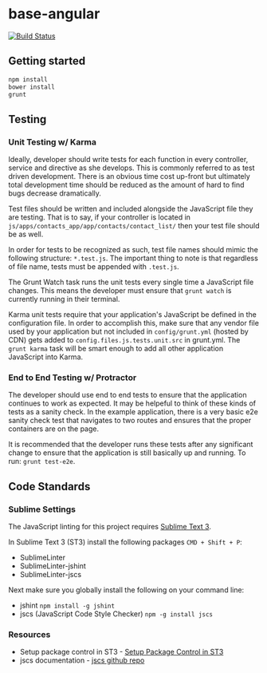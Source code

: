 base-angular
===============
[![Build Status](https://magnum.travis-ci.com/UseAllFive/base-angular.svg?token=dfaxEQcQwzEeozJHADsN)](https://magnum.travis-ci.com/UseAllFive/base-angular)

## Getting started
```BASH
npm install
bower install
grunt
```

## Testing
### Unit Testing w/ Karma
Ideally, developer should write tests for each function in every controller, service and directive as she develops. This is commonly referred to as test driven development. There is an obvious time cost up-front but ultimately total development time should be reduced as the amount of hard to find bugs decrease dramatically.

Test files should be written and included alongside the JavaScript file they are testing. That is to say, if your controller is located in `js/apps/contacts_app/app/contacts/contact_list/` then your test file should be as well.

In order for tests to be recognized as such, test file names should mimic the following structure: `*.test.js`. The important thing to note is that regardless of file name, tests must be appended with `.test.js`.

The Grunt Watch task runs the unit tests every single time a JavaScript file changes. This means the developer must ensure that `grunt watch` is currently running in their terminal.

Karma unit tests require that your application's JavaScript be defined in the configuration file. In order to accomplish this, make sure that any vendor file used by your application but not included in `config/grunt.yml` (hosted by CDN) gets added to `config.files.js.tests.unit.src` in grunt.yml. The `grunt karma` task will be smart enough to add all other application JavaScript into Karma.

### End to End Testing w/ Protractor
The developer should use end to end tests to ensure that the application continues to work as expected. It may be helpeful to think of these kinds of tests as a sanity check. In the example application, there is a very basic e2e sanity check test that navigates to two routes and ensures that the proper containers are on the page.

It is recommended that the developer runs these tests after any significant change to ensure that the application is still basically up and running. To run: `grunt test-e2e`.

## Code Standards
### Sublime Settings
The JavaScript linting for this project requires [Sublime Text 3](http://www.sublimetext.com/3).

In Sublime Text 3 (ST3) install the following packages `CMD + Shift + P`:
- SublimeLinter
- SublimeLinter-jshint
- SublimeLinter-jscs

Next make sure you globally install the following on your command line:
- jshint `npm install -g jshint`
- jscs (JavaScript Code Style Checker) `npm -g install jscs`

### Resources
- Setup package control in ST3 - [Setup Package Control in ST3](https://sublime.wbond.net/installation)
- jscs documentation -  [jscs github repo](https://github.com/mdevils/node-jscs)
